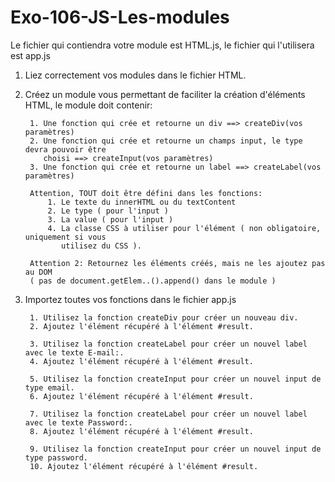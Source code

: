 # Exo-106-JS-Les-modules
Le fichier qui contiendra votre module est HTML.js, le fichier qui l'utilisera est app.js

1. Liez correctement vos modules dans le fichier HTML.
2. Créez un module vous permettant de faciliter la création d'éléments HTML, le module doit contenir:

        1. Une fonction qui crée et retourne un div ==> createDiv(vos paramètres)
        2. Une fonction qui crée et retourne un champs input, le type devra pouvoir être
           choisi ==> createInput(vos paramètres)
        3. Une fonction qui crée et retourne un label ==> createLabel(vos paramètres)

        Attention, TOUT doit être défini dans les fonctions:
            1. Le texte du innerHTML ou du textContent
            2. Le type ( pour l'input )
            3. La value ( pour l'input )
            4. La classe CSS à utiliser pour l'élément ( non obligatoire, uniquement si vous 
               utilisez du CSS ).

        Attention 2: Retournez les éléments créés, mais ne les ajoutez pas au DOM 
        ( pas de document.getElem..().append() dans le module )

3. Importez toutes vos fonctions dans le fichier app.js

        1. Utilisez la fonction createDiv pour créer un nouveau div.
        2. Ajoutez l'élément récupéré à l'élément #result.

        3. Utilisez la fonction createLabel pour créer un nouvel label avec le texte E-mail:.
        4. Ajoutez l'élément récupéré à l'élément #result.

        5. Utilisez la fonction createInput pour créer un nouvel input de type email.
        6. Ajoutez l'élément récupéré à l'élément #result.

        7. Utilisez la fonction createLabel pour créer un nouvel label avec le texte Password:.
        8. Ajoutez l'élément récupéré à l'élément #result.
   
        9. Utilisez la fonction createInput pour créer un nouvel input de type password.
        10. Ajoutez l'élément récupéré à l'élément #result.

        